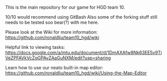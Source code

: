 This is the main repository for our game for HGD team 10.

10/10 would recommend using GitBash
Also some of the forking stuff still needs to be tested soo bear(?) with me here.

Please look at the Wiki for more information: https://github.com/ronaldliu/team10_hgd/wiki

Helpful link to viewing tasks: https://docs.google.com/a/mtu.edu/document/d/1DmAXAfw8Nk63EE5v9TiVeZPFAVkVcZqGPAvZAaGuNXM/edit?usp=sharing

Learn how to use our neato built-in map editor: https://github.com/ronaldliu/team10_hgd/wiki/Using-the-Map-Editor
